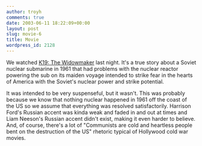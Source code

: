 ```yaml
---
author: troyh
comments: true
date: 2003-06-11 18:22:09+00:00
layout: post
slug: movie-6
title: Movie
wordpress_id: 2128
---
```


We watched [K19: The Widowmaker](http://www.k19movie.com/) last night. It's a true story about a Soviet nuclear submarine in 1961 that had problems with the nuclear reactor powering the sub on its maiden voyage intended to strike fear in the hearts of America with the Soviet's nuclear power and strike potential.

It was intended to be very suspenseful, but it wasn't. This was probably because we know that nothing nuclear happened in 1961 off the coast of the US so we assume that everything was resolved satisfactorily. Harrison Ford's Russian accent was kinda weak and faded in and out at times and Liam Neeson's Russian accent didn't exist, making it even harder to believe. And, of course, there's a lot of "Communists are cold and heartless people bent on the destruction of the US" rhetoric typical of Hollywood cold war movies.
